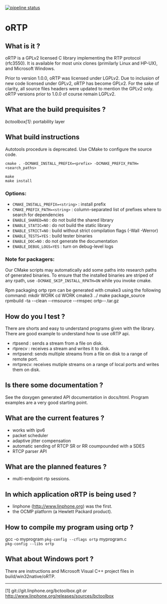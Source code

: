 [![pipeline status](https://gitlab.linphone.org/BC/public/ortp/badges/master/pipeline.svg)](https://gitlab.linphone.org/BC/public/ortp/commits/master)

oRTP
====

What is it ?
------------

oRTP is a GPLv2 licensed C library implementing the RTP protocol (rfc3550). It is available
for most unix clones (primilarly Linux and HP-UX), and Microsoft Windows.

Prior to version 1.0.0, oRTP was licensed under LGPLv2. Due to inclusion of new code licensed under GPLv2, oRTP has become GPLv2.
For the sake of clarity, all source files headers were updated to mention the GPLv2 only.
oRTP versions prior to 1.0.0 of course remain LGPLv2.


What are the build prequisites ?
--------------------------------

*bctoolbox[1]*: portability layer


What build instructions
-----------------------

Autotools procedure is deprecated. Use CMake to configure the source code.

	cmake . -DCMAKE_INSTALL_PREFIX=<prefix> -DCMAKE_PREFIX_PATH=<search_paths>
	
	make
	make install

### Options:

- `CMAKE_INSTALL_PREFIX=<string>` : install prefix
- `CMAKE_PREFIX_PATH=<string>`    : column-separated list of prefixes where to search for dependencies
- `ENABLE_SHARED=NO`              : do not build the shared library
- `ENABLE_STATIC=NO`              : do not build the static library
- `ENABLE_STRICT=NO`              : build without strict compilation flags (-Wall -Werror)
- `ENABLE_TESTS=YES`              : build tester binaries
- `ENABLE_DOC=NO`                 : do not generate the documentation
- `ENABLE_DEBUG_LOGS=YES`         : turn on debug-level logs


### Note for packagers:

Our CMake scripts may automatically add some paths into research paths of generated binaries.
To ensure that the installed binaries are striped of any rpath, use `-DCMAKE_SKIP_INSTALL_RPATH=ON`
while you invoke cmake.

Rpm packaging
ortp rpm can be generated with cmake3 using the following command:
mkdir WORK
cd WORK
cmake3 ../
make package_source
rpmbuild -ta --clean --rmsource --rmspec ortp-<version>-<release>.tar.gz


How do you I test ?
-------------------

There are shorts and easy to understand programs given with the library. There are good example
to understand how to use oRTP api.

- rtpsend : sends a stream from a file on disk.
- rtprecv : receives a stream and writes it to disk.
- mrtpsend: sends multiple streams from a file on disk to a range of remote port.
- mrtprecv:	receives mutiple streams on a range of local ports and writes them on disk.


Is there some documentation ?
-----------------------------

See the doxygen generated API documentation in docs/html. Program examples are a very good
starting point.


What are the current features ?
-------------------------------

- works with ipv6
- packet scheduler
- adaptive jitter compensation
- automatic sending of RTCP SR or RR coumpounded with a SDES
- RTCP parser API


What are the planned features ?
-------------------------------

- multi-endpoint rtp sessions.


In which application oRTP is being used ?
-----------------------------------------

- linphone (http://www.linphone.org) was the first.
- the OCMP platform (a Hewlett Packard product).


How to compile my program using ortp ?
--------------------------------------
gcc -o myprogram  `pkg-config --cflags ortp` myprogram.c  \
			`pkg-config --libs ortp`


What about Windows port ?
-------------------------
There are instructions and Microsoft Visual C++ project files in build/win32native/oRTP.


----------------------------------------


[1] git://git.linphone.org/bctoolbox.git *or* <http://www.linphone.org/releases/sources/bctoolbox>
